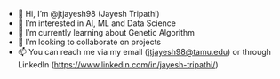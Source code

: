 - 👋 Hi, I’m @jtjayesh98 (Jayesh Tripathi)
- 👀 I’m interested in AI, ML and Data Science
- 🌱 I’m currently learning about Genetic Algorithm
- 💞️ I’m looking to collaborate on projects
- 📫 You can reach me via my email (jtjayesh98@tamu.edu) or through LinkedIn (https://www.linkedin.com/in/jayesh-tripathi/)


